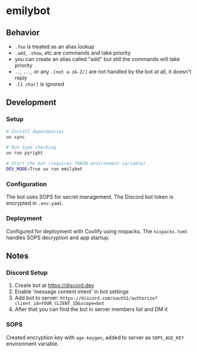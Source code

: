 # emilybot

## Behavior

- `.foo` is treated as an alias lookup
- `.add`, `.show`, etc are commands and take priority
- you can create an alias called "add" but still the commands will take priority
- `..`, `...`, or any `.[not a-zA-Z/]` are not handled by the bot at all, it doesn't reply
- `.[1 char]` is ignored

## Development

### Setup

```bash
# Install dependencies
uv sync

# Run type checking
uv run pyright

# Start the bot (requires TOKEN environment variable)
DEV_MODE=True uv run emilybot
```

### Configuration

The bot uses SOPS for secret management. The Discord bot token is encrypted in `.env.yaml`.

### Deployment

Configured for deployment with Coolify using nixpacks. The `nixpacks.toml` handles SOPS decryption and app startup.

## Notes

### Discord Setup

1. Create bot at <https://discord.dev>
2. Enable 'message content intent' in bot settings
3. Add bot to server: `https://discord.com/oauth2/authorize?client_id=YOUR_CLIENT_ID&scope=bot`
4. After that you can find the bot in server members list and DM it

### SOPS

Created encryption key with `age-keygen`, added to server as `SOPS_AGE_KEY` environment variable.
